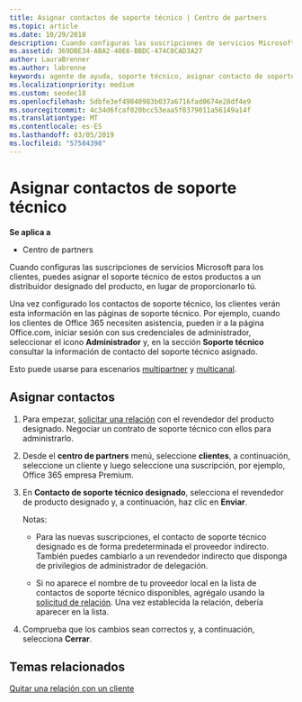 ```yaml
---
title: Asignar contactos de soporte técnico | Centro de partners
ms.topic: article
ms.date: 10/29/2018
description: Cuando configuras las suscripciones de servicios Microsoft para los clientes, puedes asignar el soporte técnico de estos productos a un distribuidor designado del producto, en lugar de proporcionarlo tú.
ms.assetid: 369DBE34-ABA2-40E6-BBDC-474C0CAD3A27
author: LauraBrenner
ms.author: labrenne
keywords: agente de ayuda, soporte técnico, asignar contacto de soporte técnico, contacto de soporte técnico designado
ms.localizationpriority: medium
ms.custom: seodec18
ms.openlocfilehash: 5dbfe3ef49840983b037a6716fad0674e28df4e9
ms.sourcegitcommit: 4c34d6fcaf020bcc53eaa5f0379011a56149a14f
ms.translationtype: MT
ms.contentlocale: es-ES
ms.lasthandoff: 03/05/2019
ms.locfileid: "57584398"
---
```

# <a name="assign-support-contacts"></a>Asignar contactos de soporte técnico

**Se aplica a**

-  Centro de partners

Cuando configuras las suscripciones de servicios Microsoft para los clientes, puedes asignar el soporte técnico de estos productos a un distribuidor designado del producto, en lugar de proporcionarlo tú.

Una vez configurado los contactos de soporte técnico, los clientes verán esta información en las páginas de soporte técnico. Por ejemplo, cuando los clientes de Office 365 necesiten asistencia, pueden ir a la página Office.com, iniciar sesión con sus credenciales de administrador, seleccionar el icono **Administrador** y, en la sección **Soporte técnico** consultar la información de contacto del soporte técnico asignado.

Esto puede usarse para escenarios [multipartner](multipartner.md) y [multicanal](multichannel.md). 

<a href="" id="assigncontacts"></a>
## <a name="assign-contacts"></a>Asignar contactos

1.  Para empezar, [solicitar una relación](request-a-relationship-with-a-customer.md) con el revendedor del producto designado. Negociar un contrato de soporte técnico con ellos para administrarlo.

2.  Desde el **centro de partners** menú, seleccione **clientes**, a continuación, seleccione un cliente y luego seleccione una suscripción, por ejemplo, Office 365 empresa Premium.

3.  En **Contacto de soporte técnico designado**, selecciona el revendedor de producto designado y, a continuación, haz clic en **Enviar**. 

    Notas: 
    
    *  Para las nuevas suscripciones, el contacto de soporte técnico designado es de forma predeterminada el proveedor indirecto. También puedes cambiarlo a un revendedor indirecto que disponga de privilegios de administrador de delegación.
    
    *  Si no aparece el nombre de tu proveedor local en la lista de contactos de soporte técnico disponibles, agrégalo usando la [solicitud de relación](request-a-relationship-with-a-customer.md). Una vez establecida la relación, debería aparecer en la lista.  

4.  Comprueba que los cambios sean correctos y, a continuación, selecciona **Cerrar**.

## <a name="related-topics"></a>Temas relacionados

[Quitar una relación con un cliente](remove-a-relationship.md)